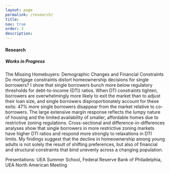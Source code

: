 ```yaml
---
layout: page
permalink: /research/
title: 
nav: true
order: 3
description:
---
```

#### Research 
##### Works in Progress
The Missing Homebuyers: Demographic Changes and Financial Constraints
Do mortgage constraints distort homeownership decisions for single borrowers? I show that single borrowers bunch more below regulatory thresholds for debt-to-income (DTI) ratios. When DTI constraints tighten, borrowers are overwhelmingly more likely to exit the market than to adjust their loan size, and single borrowers disproportionately account for these exits: 47% more single borrowers disappear from the market relative to co-borrowers. The large extensive margin response reflects the lumpy nature of housing and the limited availability of smaller, affordable homes due to restrictive zoning regulations. Cross-sectional and difference-in-differences analyses show that single borrowers in more restrictive zoning markets have higher DTI ratios and respond more strongly to relaxations in DTI limits. My findings suggest that the decline in homeownership among young adults is not solely the result of shifting preferences, but also of financial and structural constraints that bind unevenly across a changing population. 

<span style="color: var(--global-theme-color);">Presentations:</span> UEA Summer School, Federal Reserve Bank of Philadelphia, UEA North American Meeting

